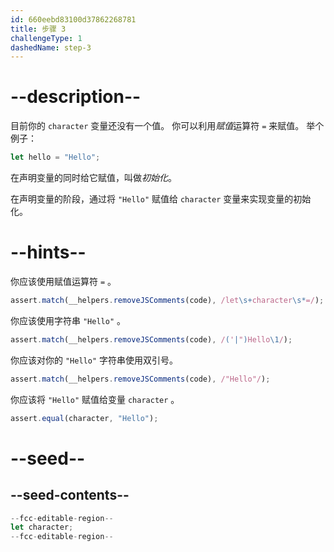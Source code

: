 ```yaml
---
id: 660eebd83100d37862268781
title: 步骤 3
challengeType: 1
dashedName: step-3
---
```


# --description--

目前你的 `character` 变量还没有一个值。 你可以利用<dfn>赋值</dfn>运算符 `=` 来赋值。 举个例子：

```js
let hello = "Hello";
```

在声明变量的同时给它赋值，叫做<dfn>初始化</dfn>。

在声明变量的阶段，通过将 `"Hello"` 赋值给 `character` 变量来实现变量的初始化。

# --hints--

你应该使用赋值运算符 `=` 。

```js
assert.match(__helpers.removeJSComments(code), /let\s+character\s*=/);
```

你应该使用字符串 `"Hello"` 。

```js
assert.match(__helpers.removeJSComments(code), /('|")Hello\1/);
```

你应该对你的 `"Hello"` 字符串使用双引号。

```js
assert.match(__helpers.removeJSComments(code), /"Hello"/);
```

你应该将 `"Hello"` 赋值给变量 `character` 。

```js
assert.equal(character, "Hello");
```

# --seed--

## --seed-contents--

```js
--fcc-editable-region--
let character;
--fcc-editable-region--
```

